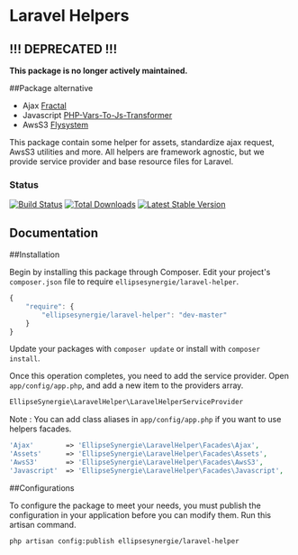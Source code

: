 # Laravel Helpers
## !!! DEPRECATED !!!
**This package is no longer actively maintained.**

##Package alternative
- Ajax [Fractal](http://fractal.thephpleague.com)
- Javascript [PHP-Vars-To-Js-Transformer](https://github.com/laracasts/PHP-Vars-To-Js-Transformer)
- AwsS3 [Flysystem](http://flysystem.thephpleague.com)

This package contain some helper for assets, standardize ajax request, AwsS3 utilities and more. All helpers are framework agnostic, but we provide service provider and base resource files for Laravel.

### Status

[![Build Status](https://travis-ci.org/ellipsesynergie/laravel-helper.png?branch=master)](https://travis-ci.org/ellipsesynergie/laravel-helper)
[![Total Downloads](https://poser.pugx.org/ellipsesynergie/laravel-helper/downloads.png)](https://packagist.org/packages/ellipsesynergie/laravel-helper)
[![Latest Stable Version](https://poser.pugx.org/ellipsesynergie/laravel-helper/v/stable.png)](https://packagist.org/packages/ellipsesynergie/laravel-helper)

## Documentation

##Installation

Begin by installing this package through Composer. Edit your project's `composer.json` file to require `ellipsesynergie/laravel-helper`.

```javascript
{
    "require": {
        "ellipsesynergie/laravel-helper": "dev-master"
    }
}
```

Update your packages with `composer update` or install with `composer install`.

Once this operation completes, you need to add the service provider. Open `app/config/app.php`, and add a new item to the providers array.

```php
EllipseSynergie\LaravelHelper\LaravelHelperServiceProvider
```

Note : You can add class aliases in `app/config/app.php` if you want to use helpers facades.
```php
'Ajax'    	  => 'EllipseSynergie\LaravelHelper\Facades\Ajax',
'Assets'      => 'EllipseSynergie\LaravelHelper\Facades\Assets',
'AwsS3'       => 'EllipseSynergie\LaravelHelper\Facades\AwsS3',
'Javascript'  => 'EllipseSynergie\LaravelHelper\Facades\Javascript',
```

##Configurations

To configure the package to meet your needs, you must publish the configuration in your application before you can modify them. Run this artisan command.

```bash
php artisan config:publish ellipsesynergie/laravel-helper
```